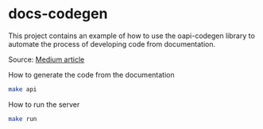 # docs-codegen
This project contains an example of how to use the oapi-codegen library to automate the process of developing code from documentation.

Source: [Medium article](https://medium.com/thegoathub/document-smarter-not-harder-automate-go-api-docs-8f3a372a3ecc)

How to generate the code from the documentation
```bash
make api
```

How to run the server
```bash
make run
```